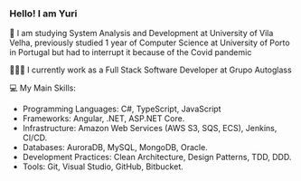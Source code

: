 ### Hello! I am Yuri

🔭 I am studying System Analysis and Development at University of Vila Velha, previously studied 1 year of Computer Science at University of Porto in Portugal but had to interrupt it because of the Covid pandemic

👨🏽‍💻 I currently work as a Full Stack Software Developer at Grupo Autoglass

💻 My Main Skills:
- Programming Languages: C#, TypeScript, JavaScript
- Frameworks: Angular, .NET, ASP.NET Core.
- Infrastructure: Amazon Web Services (AWS S3, SQS, ECS), Jenkins, CI/CD.
- Databases: AuroraDB, MySQL, MongoDB, Oracle.
- Development Practices: Clean Architecture, Design Patterns, TDD, DDD.
- Tools: Git, Visual Studio, GitHub, Bitbucket.
